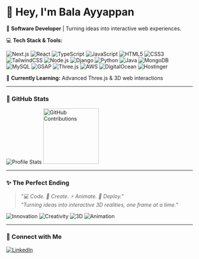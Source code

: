 # 👋 Hey, I'm Bala Ayyappan

🚀 **Software Developer** | Turning ideas into interactive web experiences.  

💻 **Tech Stack & Tools:**  
<p align="left">
  <!-- Frontend -->
  <img src="https://img.shields.io/badge/Next.js-000000?style=for-the-badge&logo=next.js&logoColor=white" alt="Next.js"/>
  <img src="https://img.shields.io/badge/React-61DAFB?style=for-the-badge&logo=react&logoColor=black" alt="React"/>
  <img src="https://img.shields.io/badge/TypeScript-3178C6?style=for-the-badge&logo=typescript&logoColor=white" alt="TypeScript"/>
  <img src="https://img.shields.io/badge/JavaScript-F7DF1E?style=for-the-badge&logo=javascript&logoColor=black" alt="JavaScript"/>
  <img src="https://img.shields.io/badge/HTML5-E34F26?style=for-the-badge&logo=html5&logoColor=white" alt="HTML5"/>
  <img src="https://img.shields.io/badge/CSS3-1572B6?style=for-the-badge&logo=css3&logoColor=white" alt="CSS3"/>
  <img src="https://img.shields.io/badge/TailwindCSS-06B6D4?style=for-the-badge&logo=tailwind-css&logoColor=white" alt="TailwindCSS"/>

  <!-- Backend -->
  <img src="https://img.shields.io/badge/Node.js-339933?style=for-the-badge&logo=node.js&logoColor=white" alt="Node.js"/>
  <img src="https://img.shields.io/badge/Django-092E20?style=for-the-badge&logo=django&logoColor=white" alt="Django"/>
  <img src="https://img.shields.io/badge/Python-3776AB?style=for-the-badge&logo=python&logoColor=white" alt="Python"/>
  <img src="https://img.shields.io/badge/Java-007396?style=for-the-badge&logo=java&logoColor=white" alt="Java"/>
  <img src="https://img.shields.io/badge/MongoDB-47A248?style=for-the-badge&logo=mongodb&logoColor=white" alt="MongoDB"/>
  <img src="https://img.shields.io/badge/MySQL-4479A1?style=for-the-badge&logo=mysql&logoColor=white" alt="MySQL"/>

  <!-- Animations / 3D -->
  <img src="https://img.shields.io/badge/GSAP-88CE02?style=for-the-badge&logo=gsap&logoColor=black" alt="GSAP"/>
  <img src="https://img.shields.io/badge/Three.js-000000?style=for-the-badge&logo=three.js&logoColor=white" alt="Three.js"/>

  <!-- Cloud / Hosting -->
  <img src="https://img.shields.io/badge/AWS-232F3E?style=for-the-badge&logo=amazon-aws&logoColor=white" alt="AWS"/>
  <img src="https://img.shields.io/badge/DigitalOcean-0080FF?style=for-the-badge&logo=digitalocean&logoColor=white" alt="DigitalOcean"/>
  <img src="https://img.shields.io/badge/Hostinger-FF6C37?style=for-the-badge&logo=hostinger&logoColor=white" alt="Hostinger"/>
</p>

🌱 **Currently Learning:** Advanced Three.js & 3D web interactions  

---

### 🌟 GitHub Stats

<p align="left">
  <img src="https://github-profile-summary-cards.vercel.app/api/cards/profile-details?username=BalaAyyappan1&theme=github_dark" alt="Profile Stats"/>
  <img src="https://raw.githubusercontent.com/BalaAyyappan1/balaayyappan/main/output/github-user-contribution.svg" alt="GitHub Contributions" height="150px"/>
</p>

---

### ✨ The Perfect Ending

> _"💻 Code. 🎨 Create. ⚡ Animate. 🚀 Deploy."_  
> _"Turning ideas into interactive 3D realities, one frame at a time."_  

<p align="left">
  <img src="https://img.shields.io/badge/Innovation-💡-brightgreen?style=for-the-badge" alt="Innovation"/>
  <img src="https://img.shields.io/badge/Creativity-🎨-blue?style=for-the-badge" alt="Creativity"/>
  <img src="https://img.shields.io/badge/3D-🌐-purple?style=for-the-badge" alt="3D"/>
  <img src="https://img.shields.io/badge/Animation-✨-orange?style=for-the-badge" alt="Animation"/>
</p>

---

### 🔗 Connect with Me

<p align="left">
  <a href="https://www.linkedin.com/in/balaayyappan" target="_blank">
  <img src="https://img.shields.io/badge/LinkedIn-0077B5?style=for-the-badge&logo=linkedin&logoColor=white" alt="LinkedIn"/>
</a>

</p>
